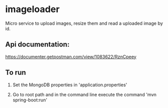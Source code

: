 # imageloader
Micro service to upload images, resize them and read a uploaded image by id.

## Api documentation:
https://documenter.getpostman.com/view/1083622/RznCpeey

## To run

1. Set the MongoDB properties in 'application.properties'

2. Go to root path and in the command line execute the command 'mvn spring-boot:run'